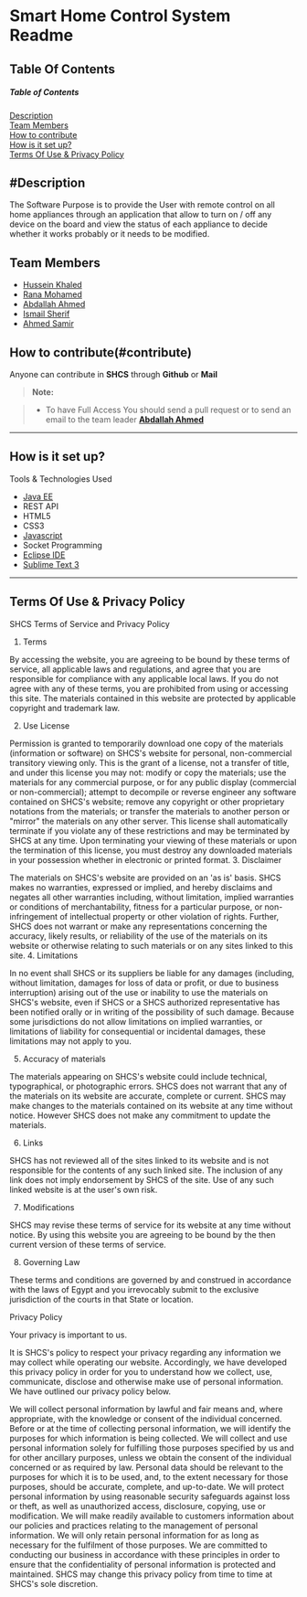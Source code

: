 Smart Home Control System Readme
===================

Table Of Contents
-------------
##### Table of Contents  
[Description](#Description)
<br>
[Team Members](#TeamMembers)
<br>
[How to contribute](#contribute)
<br>
[How is it set up?](#setup)
<br>
[Terms Of Use & Privacy Policy](#Terms)

#Description
-----------

The Software Purpose is to provide the User with remote control on all home appliances through an application that allow  to turn on / off any device on the board and view the status of each appliance to decide whether it works probably or it needs to be modified.  


Team Members
------------

 - [Hussein Khaled](https://github.com/husseinkk)
 - [Rana Mohamed](https://github.com/RanaMohamed)
 - [Abdallah Ahmed](https://github.com/AbdallahAhmed)
 - [Ismail Sherif](https://github.com/desouky95)
 - [Ahmed Samir](https://github.com/AhmedSamir17)


How to contribute(#contribute)
-------------------

Anyone can contribute in **SHCS** through <i class="icon-provider-github"></i> **Github** or **Mail**
> **Note:**

> - To have Full Access You should send a pull request or to send an email to the team leader **[Abdallah Ahmed](https://github.com/AbdallahAhmed)** 

----------


How is it set up?
-------------

Tools & Technologies Used

 - [Java EE](http://www.oracle.com/technetwork/java/javaee/overview/)
 - REST API
 - HTML5
 - CSS3
 - [Javascript](https://www.javascript.com/)
 - Socket Programming
 - [Eclipse IDE](https://eclipse.org/) 
 - [Sublime Text 3](https://www.sublimetext.com/3)

----------

Terms Of Use & Privacy Policy
-------
SHCS Terms of Service and Privacy Policy

1. Terms

By accessing the website, you are agreeing to be bound by these terms of service, all applicable laws and regulations, and agree that you are responsible for compliance with any applicable local laws. If you do not agree with any of these terms, you are prohibited from using or accessing this site. The materials contained in this website are protected by applicable copyright and trademark law.

2. Use License

Permission is granted to temporarily download one copy of the materials (information or software) on SHCS's website for personal, non-commercial transitory viewing only. This is the grant of a license, not a transfer of title, and under this license you may not:
modify or copy the materials;
use the materials for any commercial purpose, or for any public display (commercial or non-commercial);
attempt to decompile or reverse engineer any software contained on SHCS's website;
remove any copyright or other proprietary notations from the materials; or
transfer the materials to another person or "mirror" the materials on any other server.
This license shall automatically terminate if you violate any of these restrictions and may be terminated by SHCS at any time. Upon terminating your viewing of these materials or upon the termination of this license, you must destroy any downloaded materials in your possession whether in electronic or printed format.
3. Disclaimer

The materials on SHCS's website are provided on an 'as is' basis. SHCS makes no warranties, expressed or implied, and hereby disclaims and negates all other warranties including, without limitation, implied warranties or conditions of merchantability, fitness for a particular purpose, or non-infringement of intellectual property or other violation of rights.
Further, SHCS does not warrant or make any representations concerning the accuracy, likely results, or reliability of the use of the materials on its website or otherwise relating to such materials or on any sites linked to this site.
4. Limitations

In no event shall SHCS or its suppliers be liable for any damages (including, without limitation, damages for loss of data or profit, or due to business interruption) arising out of the use or inability to use the materials on SHCS's website, even if SHCS or a SHCS authorized representative has been notified orally or in writing of the possibility of such damage. Because some jurisdictions do not allow limitations on implied warranties, or limitations of liability for consequential or incidental damages, these limitations may not apply to you.

5. Accuracy of materials

The materials appearing on SHCS's website could include technical, typographical, or photographic errors. SHCS does not warrant that any of the materials on its website are accurate, complete or current. SHCS may make changes to the materials contained on its website at any time without notice. However SHCS does not make any commitment to update the materials.

6. Links

SHCS has not reviewed all of the sites linked to its website and is not responsible for the contents of any such linked site. The inclusion of any link does not imply endorsement by SHCS of the site. Use of any such linked website is at the user's own risk.

7. Modifications

SHCS may revise these terms of service for its website at any time without notice. By using this website you are agreeing to be bound by the then current version of these terms of service.

8. Governing Law

These terms and conditions are governed by and construed in accordance with the laws of Egypt and you irrevocably submit to the exclusive jurisdiction of the courts in that State or location.

Privacy Policy

Your privacy is important to us.

It is SHCS's policy to respect your privacy regarding any information we may collect while operating our website. Accordingly, we have developed this privacy policy in order for you to understand how we collect, use, communicate, disclose and otherwise make use of personal information. We have outlined our privacy policy below.

We will collect personal information by lawful and fair means and, where appropriate, with the knowledge or consent of the individual concerned.
Before or at the time of collecting personal information, we will identify the purposes for which information is being collected.
We will collect and use personal information solely for fulfilling those purposes specified by us and for other ancillary purposes, unless we obtain the consent of the individual concerned or as required by law.
Personal data should be relevant to the purposes for which it is to be used, and, to the extent necessary for those purposes, should be accurate, complete, and up-to-date.
We will protect personal information by using reasonable security safeguards against loss or theft, as well as unauthorized access, disclosure, copying, use or modification.
We will make readily available to customers information about our policies and practices relating to the management of personal information.
We will only retain personal information for as long as necessary for the fulfilment of those purposes.
We are committed to conducting our business in accordance with these principles in order to ensure that the confidentiality of personal information is protected and maintained. SHCS may change this privacy policy from time to time at SHCS's sole discretion.
